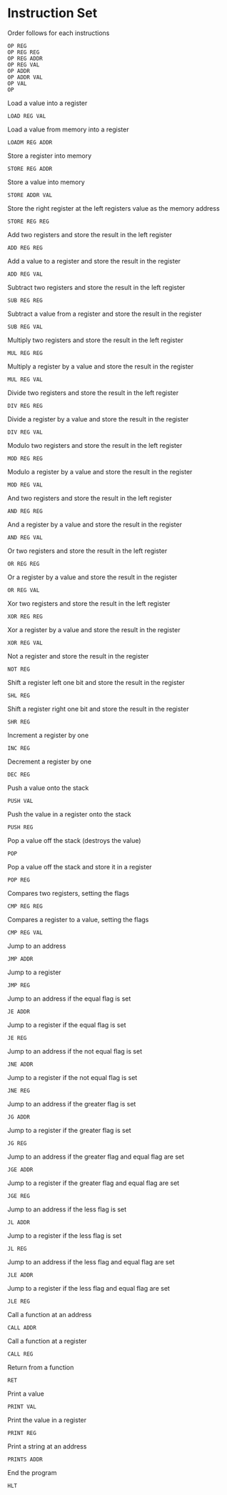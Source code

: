 # Instruction Set

Order follows for each instructions
```
OP REG
OP REG REG
OP REG ADDR
OP REG VAL
OP ADDR
OP ADDR VAL
OP VAL
OP
```


Load a value into a register

`LOAD REG VAL`

Load a value from memory into a register

`LOADM REG ADDR`

Store a register into memory

`STORE REG ADDR`

Store a value into memory

`STORE ADDR VAL`

Store the right register at the left registers value as the memory address

`STORE REG REG`

Add two registers and store the result in the left register

`ADD REG REG`

Add a value to a register and store the result in the register

`ADD REG VAL`

Subtract two registers and store the result in the left register

`SUB REG REG`

Subtract a value from a register and store the result in the register

`SUB REG VAL`

Multiply two registers and store the result in the left register

`MUL REG REG`

Multiply a register by a value and store the result in the register

`MUL REG VAL`

Divide two registers and store the result in the left register

`DIV REG REG`

Divide a register by a value and store the result in the register

`DIV REG VAL`

Modulo two registers and store the result in the left register

`MOD REG REG`

Modulo a register by a value and store the result in the register

`MOD REG VAL`

And two registers and store the result in the left register

`AND REG REG`

And a register by a value and store the result in the register

`AND REG VAL`

Or two registers and store the result in the left register

`OR REG REG`

Or a register by a value and store the result in the register

`OR REG VAL`

Xor two registers and store the result in the left register

`XOR REG REG`

Xor a register by a value and store the result in the register

`XOR REG VAL`

Not a register and store the result in the register

`NOT REG`

Shift a register left one bit and store the result in the register

`SHL REG`

Shift a register right one bit and store the result in the register

`SHR REG`

Increment a register by one

`INC REG`

Decrement a register by one

`DEC REG`

Push a value onto the stack

`PUSH VAL`

Push the value in a register onto the stack

`PUSH REG`

Pop a value off the stack (destroys the value)

`POP`

Pop a value off the stack and store it in a register

`POP REG`

Compares two registers, setting the flags

`CMP REG REG`

Compares a register to a value, setting the flags

`CMP REG VAL`

Jump to an address

`JMP ADDR`

Jump to a register

`JMP REG`

Jump to an address if the equal flag is set

`JE ADDR`

Jump to a register if the equal flag is set

`JE REG`

Jump to an address if the not equal flag is set

`JNE ADDR`

Jump to a register if the not equal flag is set

`JNE REG`

Jump to an address if the greater flag is set

`JG ADDR`

Jump to a register if the greater flag is set

`JG REG`

Jump to an address if the greater flag and equal flag are set

`JGE ADDR`

Jump to a register if the greater flag and equal flag are set

`JGE REG`

Jump to an address if the less flag is set

`JL ADDR`

Jump to a register if the less flag is set

`JL REG`

Jump to an address if the less flag and equal flag are set

`JLE ADDR`

Jump to a register if the less flag and equal flag are set

`JLE REG`

Call a function at an address

`CALL ADDR`

Call a function at a register

`CALL REG`

Return from a function

`RET`

Print a value

`PRINT VAL`

Print the value in a register

`PRINT REG`

Print a string at an address

`PRINTS ADDR`

End the program

`HLT`

